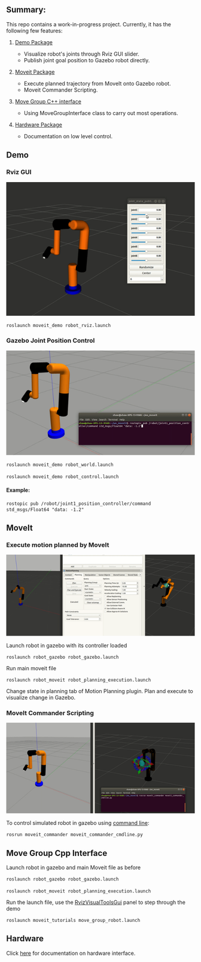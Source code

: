 ## Summary:

This repo contains a work-in-progress project. Currently, it has the following few features:
1. [Demo Package](#demo) 
   * Visualize robot's joints through Rviz GUI slider.
   * Publish joint goal position to Gazebo robot directly.
   
2. [Moveit Package](#moveit)
   * Execute planned trajectory from MoveIt onto Gazebo robot.
   * Moveit Commander Scripting.
   
3. [Move Group C++ interface](#move-group-cpp-interface)
   * Using MoveGroupInterface class to carry out most operations. 

4. [Hardware Package](#hardware)
   * Documentation on low level control.
   
## Demo
### Rviz GUI
![Robot joint rviz GUI image](https://github.com/nyangshawbin/ws_moveit/blob/master/images/robot_rviz.gif)

```
roslaunch moveit_demo robot_rviz.launch
```

### Gazebo Joint Position Control
![Gazebo demo image](https://github.com/nyangshawbin/ws_moveit/blob/master/images/robot_gazebo_demo.gif)

```
roslaunch moveit_demo robot_world.launch

roslaunch moveit_demo robot_control.launch
```

#### Example: 
```
rostopic pub /robot/joint1_position_controller/command std_msgs/Float64 "data: -1.2"
```  

## MoveIt

### Execute motion planned by MoveIt 
![Execute trajectory image](https://github.com/nyangshawbin/ws_moveit/blob/master/images/moveit_motion_planning.gif)

Launch robot in gazebo with its controller loaded

```
roslaunch robot_gazebo robot_gazebo.launch
```

Run main moveit file

```
roslaunch robot_moveit robot_planning_execution.launch
```

Change state in planning tab of Motion Planning plugin. Plan and execute to visualize change in Gazebo.

### MoveIt Commander Scripting

![Command line control image](https://github.com/nyangshawbin/ws_moveit/blob/master/images/command_line_control.gif)

To control simulated robot in gazebo using [command line](http://docs.ros.org/melodic/api/moveit_tutorials/html/doc/moveit_commander_scripting/moveit_commander_scripting_tutorial.html): 
```
rosrun moveit_commander moveit_commander_cmdline.py
```

## Move Group Cpp Interface

Launch robot in gazebo and main Moveit file as before

```
roslaunch robot_gazebo robot_gazebo.launch

roslaunch robot_moveit robot_planning_execution.launch
```
Run the launch file, use the [RvizVisualToolsGui](http://docs.ros.org/melodic/api/moveit_tutorials/html/doc/quickstart_in_rviz/quickstart_in_rviz_tutorial.html#rviz-visual-tools) panel to step through the demo

```
roslaunch moveit_tutorials move_group_robot.launch
```

## Hardware
Click [here](https://github.com/nyangshawbin/ws_moveit/tree/master/hardware) for documentation on hardware interface.

